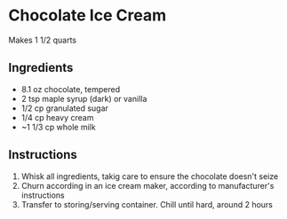 # Chocolate Ice Cream
Makes 1 1/2 quarts

## Ingredients
* 8.1 oz chocolate, tempered
* 2 tsp maple syrup (dark) or vanilla
* 1/2 cp granulated sugar
* 1/4 cp heavy cream
* ~1 1/3 cp whole milk

## Instructions
1. Whisk all ingredients, takig care to ensure the chocolate doesn't seize
1. Churn according in an ice cream maker, according to manufacturer's instructions
1. Transfer to storing/serving container. Chill until hard, around 2 hours

